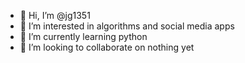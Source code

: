 - 👋 Hi, I’m @jg1351
- 👀 I’m interested in algorithms and social media apps
- 🌱 I’m currently learning python
- 💞️ I’m looking to collaborate on nothing yet

<!---
jg1351/jg1351 is a ✨ special ✨ repository because its `README.md` (this file) appears on your GitHub profile.
You can click the Preview link to take a look at your changes.
--->
